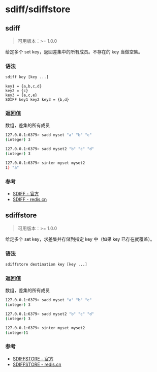 # sdiff/sdiffstore

## sdiff

> 可用版本：>= 1.0.0

给定多个 set key，返回差集中的所有成员。不存在的 key 当做空集。

### 语法

```bash
sdiff key [key ...]
```

```
key1 = {a,b,c,d}
key2 = {c}
key3 = {a,c,e}
SDIFF key1 key2 key3 = {b,d}
```

### 返回值

数组，差集的所有成员

```bash
127.0.0.1:6379> sadd myset "a" "b" "c"
(integer) 3

127.0.0.1:6379> sadd myset2 "b" "c" "d"
(integer) 3

127.0.0.1:6379> sinter myset myset2
1) "a"
```

### 参考

- [SDIFF - 官方](https://redis.io/commands/sdiff)
- [SDIFF - redis.cn](http://www.redis.cn/commands/sdiff.html)



## sdiffstore

> 可用版本：>= 1.0.0

给定多个 set key，求差集并存储到指定 key 中（如果 key 已存在就覆盖）。

### 语法

```bash
sdiffstore destination key [key ...]
```

### 返回值

数组，差集的所有成员

```bash
127.0.0.1:6379> sadd myset "a" "b" "c"
(integer) 3

127.0.0.1:6379> sadd myset2 "b" "c" "d"
(integer) 3

127.0.0.1:6379> sinter myset myset2
(integer)1
```

### 参考

- [SDIFFSTORE - 官方](https://redis.io/commands/sdiffstore)
- [SDIFFSTORE - redis.cn](http://www.redis.cn/commands/sdiffstore.html)